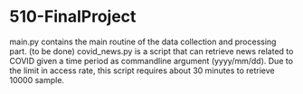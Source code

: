 # 510-FinalProject
main.py contains the main routine of the data collection and processing part. (to be done)
covid_news.py is a script that can retrieve news related to COVID given a time period as commandline argument (yyyy/mm/dd). 
  Due to the limit in access rate, this script requires about 30 minutes to retrieve 10000 sample. 
